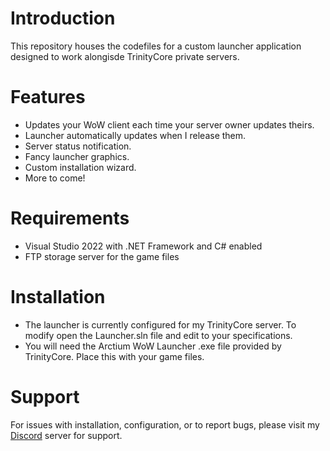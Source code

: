 # Introduction
This repository houses the codefiles for a custom launcher application designed to work alongisde TrinityCore private servers.

# Features
* Updates your WoW client each time your server owner updates theirs.
* Launcher automatically updates when I release them.
* Server status notification.
* Fancy launcher graphics.
* Custom installation wizard.
* More to come!

# Requirements
* Visual Studio 2022 with .NET Framework and C# enabled
* FTP storage server for the game files

# Installation
* The launcher is currently configured for my TrinityCore server. To modify open the Launcher.sln file and edit to your specifications.
* You will need the Arctium WoW Launcher .exe file provided by TrinityCore. Place this with your game files.

# Support
For issues with installation, configuration, or to report bugs, please visit my [Discord](https://www.discord.gg/FfdJxUaP8y) server for support.

